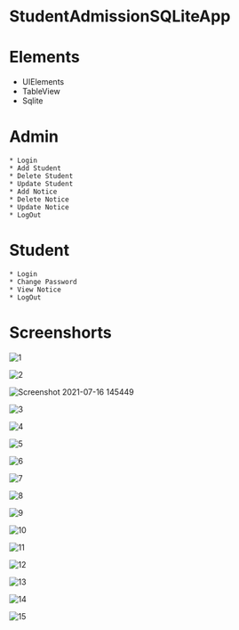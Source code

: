 # StudentAdmissionSQLiteApp

# Elements
 * UIElements
 * TableView
 * Sqlite
 
 # Admin
    * Login
    * Add Student
    * Delete Student
    * Update Student
    * Add Notice
    * Delete Notice
    * Update Notice
    * LogOut
 # Student
    * Login
    * Change Password
    * View Notice
    * LogOut
    
 # Screenshorts
   
   ![1](https://user-images.githubusercontent.com/83451130/125930371-58cfcaad-3b5d-45b9-a6cf-7bbadef5b129.png)

   ![2](https://user-images.githubusercontent.com/83451130/125930402-7cd638d0-16de-48cb-81c5-a5651ede97ff.png)

   ![Screenshot 2021-07-16 145449](https://user-images.githubusercontent.com/83451130/125930442-69a7b9ba-1e26-49e6-8570-1c2eec438d48.png)

   ![3](https://user-images.githubusercontent.com/83451130/125930469-d96b0491-6ac9-4085-be20-9c983c1e8504.png)

  ![4](https://user-images.githubusercontent.com/83451130/125930514-920f21e0-9984-4778-90aa-ddd030ec97e9.png)

  ![5](https://user-images.githubusercontent.com/83451130/125930545-be76b109-c333-423c-9532-8d59bf43dbfa.png)
  
  ![6](https://user-images.githubusercontent.com/83451130/125930561-9d79040d-4716-4e65-a49a-24bf6219e857.png)
  
  ![7](https://user-images.githubusercontent.com/83451130/125930581-bc21af73-6cf9-49a7-a1b2-197fa3382349.png)
  
  ![8](https://user-images.githubusercontent.com/83451130/125930595-beddc31a-fd98-43b1-8468-d61e9d290cec.png)
  
  ![9](https://user-images.githubusercontent.com/83451130/125930611-210457eb-aa09-4c8a-8654-9d73feb344e1.png)
  
  ![10](https://user-images.githubusercontent.com/83451130/125930638-98a5fd58-d798-468a-bf40-68d8bbbf5be3.png)
  
  ![11](https://user-images.githubusercontent.com/83451130/125930662-e181e1f6-bbe3-43e0-ba22-b33816880dd3.png)
  
  ![12](https://user-images.githubusercontent.com/83451130/125930690-f429b48a-34aa-440a-8d01-bed6423bb6e1.png)
  
  ![13](https://user-images.githubusercontent.com/83451130/125930739-377234aa-0a72-4b8e-8ddc-15b06bdd77f1.png)
  
  ![14](https://user-images.githubusercontent.com/83451130/125930763-409209b1-7a72-4e5b-84e2-fec2d43dd12e.png)
  
  ![15](https://user-images.githubusercontent.com/83451130/125930797-9e4e5317-d80a-40c6-b5a4-52896e920968.png)










